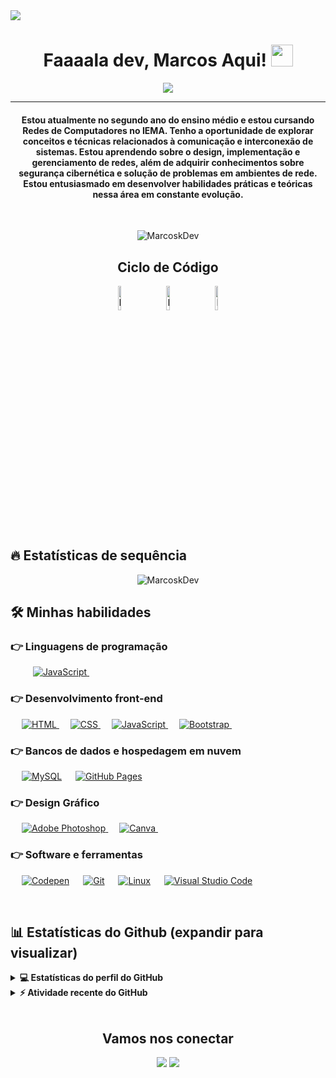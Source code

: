 <!--Banner-->
<img src="https://github.com/MarcoskDev/MarcoskDev/assets/154840423/a7408356-d934-4a8d-bf2c-a5ee9bf611de"/>

<!--Aqui mim apresento-->
<h1 align="center">Faaaala dev, Marcos Aqui! <img src="https://media.giphy.com/media/hvRJCLFzcasrR4ia7z/giphy.gif" width="35"></h1>

<!--Aqui é uma animação de maquina de escrever sobre minha habidades-->
<p align="center">
 <a href="https://github.com/DenverCoder1/readme-typing-svg"><img src="https://readme-typing-svg.herokuapp.com?lines=Desenvolvedor+Web;%20Designer%20gráfico;&center=true&width=500&height=50&font=georgia"></a>
</p> 

<hr>
<!--Aqui é uma breve descrição sobre mim-->
<h4 align="center">Estou atualmente no segundo ano do ensino médio e estou cursando Redes de Computadores no IEMA. Tenho a oportunidade de explorar conceitos e técnicas relacionados à comunicação e interconexão de sistemas. Estou aprendendo sobre o design, implementação e gerenciamento de redes, além de adquirir conhecimentos sobre segurança cibernética e solução de problemas em ambientes de rede. Estou entusiasmado em desenvolver habilidades práticas e teóricas nessa área em constante evolução.</h4>
<br>
<p align="center"> <img src="https://komarev.com/ghpvc/?username=MarcoskDev&label=%20Visualizações%20do%20perfil%20de%20MarcosDev%20&color=dc143c&style=plastic" alt="MarcoskDev" /> </p>

<h2 align="center">Ciclo de Código</h2>
<div align="center">
<img src="https://raw.githubusercontent.com/Tarikul-Islam-Anik/Animated-Fluent-Emojis/master/Emojis/Smilies/Face%20with%20Spiral%20Eyes.png" width="10%" alt="Broken system!"/>
&nbsp;&nbsp;&nbsp;&nbsp;&nbsp;
<img src="https://raw.githubusercontent.com/Tarikul-Islam-Anik/Animated-Fluent-Emojis/master/Emojis/Smilies/Relieved%20Face.png" width="10%" alt="It's working!"/>
&nbsp;&nbsp;&nbsp;&nbsp;&nbsp;
<img src="https://raw.githubusercontent.com/Tarikul-Islam-Anik/Animated-Fluent-Emojis/master/Emojis/Smilies/Astonished%20Face.png" width="10%" alt="It's working but you don't know how!"/>
</div>

## 🔥 Estatísticas de sequência

<p align="center"><img align="center" src="https://github-readme-streak-stats.herokuapp.com/?user=MarcoskDev&theme=algolia" alt="MarcoskDev" /></p>

## 🛠️ Minhas habilidades

### 👉 Linguagens de programação

<p align="left"> 
  <!--&emsp; 
  <a href="https://www.cprogramming.com/" target="_blank"> 
    <img alt="C" src="https://img.shields.io/badge/C%20-%232370ED.svg?logo=c&logoColor=white">
  </a>--> 
  &emsp;
  <!--<a href="https://www.w3schools.com/cpp/" target="_blank"> 
    <img alt="C++" src="https://img.shields.io/badge/C++%20-%2300599C.svg?logo=c%2B%2B&logoColor=white">
  </a>--> 
  &emsp;
  <a href="https://developer.mozilla.org/en-US/docs/Web/JavaScript" target="_blank"> 
     <img alt="JavaScript" src="https://img.shields.io/badge/JavaScript%20-%23F7DF1E.svg?logo=javascript&logoColor=black">
   </a>
  &emsp;
  <!--<a href="https://www.java.com" target="_blank"> 
    <img alt="Java" src="https://img.shields.io/badge/Java-%23007396.svg?logo=java&logoColor=white">
  </a>
  &emsp;
   <a href="https://www.python.org" target="_blank">
    <img alt="Python" src="https://img.shields.io/badge/Python%20-%2314354C.svg?logo=python&logoColor=white">
  </a>
  &emsp;
  <a href="https://www.php.net/">
    <img alt="PHP" src="https://img.shields.io/badge/PHP-%23777BB4.svg?logo=php&logoColor=white"/>
  </a>
&emsp;--> 
</p>

### 👉 Desenvolvimento front-end

<p align="left"> 
  &emsp; 
  <a href="https://www.w3.org/html/" target="_blank"> 
   <img alt="HTML" src="https://img.shields.io/badge/HTML5%20-%23E34F26.svg?logo=html5&logoColor=white">
  </a>   
  &emsp;
  <a href="https://www.w3schools.com/css/" target="_blank">
    <img alt="CSS" src="https://img.shields.io/badge/CSS%20-%231572B6.svg?logo=css3&logoColor=white">
  </a> 
   &emsp;
  <a href="https://developer.mozilla.org/en-US/docs/Web/JavaScript" target="_blank"> 
     <img alt="JavaScript" src="https://img.shields.io/badge/JavaScript%20-%23F7DF1E.svg?logo=javascript&logoColor=black">
   </a>
   &emsp;
  <a href="https://getbootstrap.com" target="_blank"> 
    <img alt="Bootstrap" src="https://img.shields.io/badge/Bootstrap-%23563D7C.svg?style=flat&logo=bootstrap&logoColor=white"/>
  </a>
&emsp; 
</p>

### 👉 Bancos de dados e hospedagem em nuvem

<p align="left">
  &emsp;
    <a href="https://www.mysql.com/"><img alt="MySQL" src="https://img.shields.io/badge/MySQL-00000F?style=flat&logo=mysql&logoColor=white"></a>
    &emsp;
    <!--<a href="https://www.sqlite.org/"><img alt="SQLite" src ="https://img.shields.io/badge/SQLite-07405E?style=flat&logo=sqlite&logoColor=white"/></a>
  &emsp;-->
    <a href="https://www.github.com"><img alt="GitHub Pages" src="https://img.shields.io/badge/GitHub%20Pages-%23327FC7.svg?style=flat&logo=github&logoColor=white"></a>
  <!--&emsp;
    <a href="https://www.heroku.com/"><img alt="Heroku" src="https://img.shields.io/badge/Heroku%20-%23430098.svg?logo=heroku&logoColor=white"></a>  
  &emsp;
    <a href="https://firebase.google.com/"><img alt="Firebase" src ="https://img.shields.io/badge/Firebase-ffca28?style=flate&logo=firebase&logoColor=black"></a>
 &emsp;--> 
</p>

<!--### 👉 Frameworks
<p align="left">

&emsp;&ensp;![Angular](https://img.shields.io/badge/angular-%23DD0031.svg?style=flat&logo=angular&logoColor=white)
&emsp;&ensp;![Django](https://img.shields.io/badge/django-%23092E20.svg?style=flat&logo=django&logoColor=white)
&emsp;&ensp;![SpringBoot](https://img.shields.io/badge/Spring%20Boot-6DB33F.svg?style=flat&logo=Spring-Boot&logoColor=white)
</p>-->


### 👉 Design Gráfico
<p align="left">
  &emsp;  
   <a href="https://www.adobe.com/in/products/illustrator.html" target="_blank"> 
    <img alt="Adobe Photoshop" src="https://img.shields.io/badge/Adobe%20Photoshop-000F3D?style=flat&logo=adobe%20photoshop&logoColor=white"/>
  </a> 
  &emsp;  
  <!--&emsp;  
   <a href="https://www.adobe.com/in/products/illustrator.html" target="_blank"> 
    <img alt="Adobe Illustrator" src="https://img.shields.io/badge/Adobe%20Illustrator-FF9A00?style=flat&logo=adobe%20illustrator&logoColor=white"/>
  </a> 
  &emsp;
  <a href="https://www.adobe.com/in/products/indesign.html" target="_blank"> 
    <img alt="Adobe Indesign" src="https://img.shields.io/badge/Adobe%20InDesign-FF3366?style=flat&logo=Adobe%20InDesign&logoColor=white"/> 
  </a> 
    &emsp;
  <a href="https://www.adobe.com/in/products/photoshop-lightroom.html" target="_blank"> 
    <img alt="Adobe Lightroom" src="https://img.shields.io/badge/Adobe%20Lightroom-31A8FF?style=flat&logo=Adobe%20Lightroom&logoColor=white"/>
  </a>
   &emsp;
  <a href="https://www.adobe.com/in/products/premiere.html" target="_blank"> 
   <img alt="Adobe Premiere Pro" src="https://img.shields.io/badge/Adobe%20Premiere%20Pro-9999FF?style=flate&logo=Adobe%20Premiere%20Pro&logoColor=white"/>
  </a>
    &emsp;-->
  <a href="#">
  	<img alt="Canva" src="https://img.shields.io/badge/Canva-%2300C4CC.svg?style=flat&logo=Canva&logoColor=white"/>
  </a>
&emsp; 
 </p>

### 👉 Software e ferramentas

<p>
  &emsp;
    <!--<a href="#"><img alt="Adobe" src="https://img.shields.io/badge/Adobe%20-%23FF0000.svg?logo=adobe&logoColor=white"></a>
  &emsp;-->
<!--<a href="#"><img alt="Postman" src="https://img.shields.io/badge/Postman-FF6C37?style=flat&logo=postman&logoColor=white"></a>
   &emsp;
	<a href="#"><img alt="Colab" src="https://img.shields.io/badge/Colab-00b56a.svg?logo=google-colab&logoColor=white"></a>
  &emsp;-->
    <a href="#"><img alt="Codepen" src="https://img.shields.io/badge/Codepen-000000.svg?logo=codepen&logoColor=white"></a>
  &emsp;
    <a href="#"><img alt="Git" src="https://img.shields.io/badge/Git%20-%23F05033.svg?logo=git&logoColor=white"></a>
    &emsp;
    <!--<a href="#"><img alt="Markdown" src="https://img.shields.io/badge/Markdown-000000?style=flate&logo=markdown&logoColor=white"></a>
  &emsp;-->
    <a href="#"><img alt="Linux" src="https://img.shields.io/badge/Linux-FCC624?style=flat&logo=linux&logoColor=black"></a>
  &emsp;
    <a href="#"><img alt="Visual Studio Code" src="https://img.shields.io/badge/Visual%20Studio%20Code-0078d7.svg?logo=visual-studio-code&logoColor=white"></a>
  <!--&emsp;
    <a href="#"><img alt="Jupyter" src="https://img.shields.io/badge/Jupyter%20-%23F37626.svg?logo=Jupyter&logoColor=white"></a>
 &emsp;--> 
</p>

<br/>

## 📊 Estatísticas do Github (expandir para visualizar)

<details> 
  <summary><b>💻 Estatísticas do perfil do GitHub</b></summary>
  <br/>
  <p align="center">
    <a href="https://github.com/MarcoskDev"><img align="center" src="https://github-readme-stats.vercel.app/api?username=MarcoskDev&show_icons=true&locale=en&theme=algolia" alt="MarcoskDev" height="192px"/></a>
	</p>
	<p  align="center">
	  <img src="https://github-readme-stats.vercel.app/api/top-langs?username=MarcoskDev&show_icons=true&locale=en&layout=compact&theme=algolia" alt="MarcoskDev" height="192px"/>
	</p>
  <br/>
  <b>Observação: </b>Os principais idiomas são apenas uma métrica dos idiomas em que meu código público consiste e não refletem experiência ou nível de habilidade.
  </p>
</details>

<details>
  <summary><b>⚡ Atividade recente do GitHub</b></summary>
  <br/>
	<a href="https://github.com/MarcoskDev"><img alt="Gráfico de atividades do MarcoskDev" src="https://github-readme-activity-graph.vercel.app/graph?username=MarcoskDev&custom_title=Gráfico%20de%20Contribuição%20de%20Marcosdev&theme=react-dark" /></a>
  <br/>

</details>

<br/>

<h2 align="center">Vamos nos conectar</h2>

<p align="center">
    <a href="https://youtube.com/@marcosdev9391?si=NspW9KD54tuEGqnR"><img src="https://img.shields.io/badge/youtuber-E4405F.svg?style=for-the-badge&logo=youtube&logoColor=white"/></a>
    <a href="https://www.instagram.com/cryptonhacker_/"><img src="https://img.shields.io/badge/instagram-0077B5.svg?style=for-the-badge&logo=instagram&logoColor=white"/></a>	
</p>


